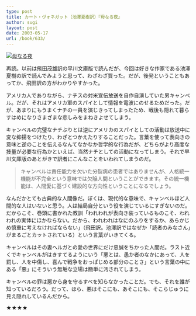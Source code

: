 ```yaml
---
type: post
title: カート・ヴォネガット（池澤夏樹訳）『母なる夜』
author: sugi
layout: post
date: 2003-05-17
url: /book/633/
---
```

<a href="http://www.amazon.co.jp/exec/obidos/ASIN/4560070563/chezsugi-22/ref=nosim/" onclick="_gaq.push(['_trackEvent', 'outbound-article', 'http://www.amazon.co.jp/exec/obidos/ASIN/4560070563/chezsugi-22/ref=nosim/', '']);" name="amazletlink" target="_blank"><img src="http://i2.wp.com/ec2.images-amazon.com/images/I/41BP3Mi9lVL.SL160.jpg?w=660" alt="母なる夜" class="alignleft" data-recalc-dims="1" /></a>

再読。以前は飛田茂雄訳の早川文庫版で読んだが、今回は好きな作家である池澤夏樹の訳で読んでみようと思って、わざわざ買った。だが、後発ということもあってか、飛田訳の方がわかりやすかった。

アメリカ人でありながら、ナチスの対米宣伝放送を自作自演していた男キャンベル。だが、それはアメリカ軍のスパイとして情報を電波にのせるためだった。だが、あまりにもうまくナチの一員を演じきってしまったため、戦後も隠れて暮らすはめになりさまざまな悲しみをまねきよせてしまう。

キャンベルの完璧なナチぶりとは逆にアメリカのスパイとしての活動は放送中に変な抑揚をつけたり、わざとつかえたりすることだった。言葉を使って表向きの意味と逆のことを伝えるなんてなかなか哲学的な行為だが、どちらがより高度な技量が必要な行為かといえば、当然ナチとしての活動になってしまう。それで早川文庫版のあとがきで訳者にこんなことをいわれてしまうのだ。

> キャンベルは責任能力を欠いた分裂病の患者ではありませんが、人格統一機能が不完全という意味では欠陥人間ということができます。その統一機能は、人間愛に基づく建設的な方向性ということになるでしょう。

なんだかとても古典的な人間像だ。ぼくは、現代的な意味で、キャンベルほど人間的な人はいないと思う。人は結局自分という役を演じているにすぎないのだ。だからこそ、巻頭に書かれた教訓「われわれが表向き装っているものこそ、われわれの実体にほかならない。だから、われわれはなにのふりをするか、あらかじめ慎重に考えなければならない」（飛田訳。池澤訳ではなぜか「読者のみなさん」がまるごとカットされている）という言葉がいきてくる。

キャンベルはその妻へルガとの愛の世界にだけ忠誠をちかった人間だ。ラスト近くでキャンベルがはきすてるようにいう「悪とは、愚か者のなかにあって、人を罰し、人を中傷し、喜んで戦争をおっぱじめる部分のことさ」という言葉の中にある「悪」にそういう無垢な立場は簡単に汚されてしまう。

キャンベルの罪は悪から身を守るすべを知らなかったことだ。でも、それを誰が知っているだろう。だって、ほら、悪はそこにも、あそこにも、そこらじゅうに見え隠れしているんだから。

★★★★

